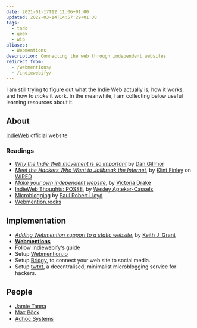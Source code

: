 ```yaml
---
date: 2021-01-17T12:11:06+01:00
updated: 2022-03-14T14:57:29+01:00
tags:
  - todo
  - geek
  - wip
aliases:
  - Webmentions
description: Connecting the web through independent websites
redirect_from:
  - /webmentions/
  - /indiewebify/
---
```

<div>
	I am still trying to figure out what the Indie Web actually is, how it works, and how to <i>make</i> it work. In the meanwhile, I am collecting below useful learning resources about it.
</div>

## About

[IndieWeb](https://indieweb.org 'What is IndieWeb?') official website

### Readings

- [<cite>Why the Indie Web movement is so important</cite>](https://dangillmor.com/2014/04/25/indie-web-important/ 'Why the Indie Web movement is so important') by [Dan Gillmor](https://dangillmor.com/ 'Dan Gillmor')
- [<cite>Meet the Hackers Who Want to Jailbreak the Internet</cite>](https://www.wired.com/2013/08/indie-web/ 'Meet the Hackers Who Want to Jailbreak the Internet - WIRED'), by [Klint Finley](https://www.wired.com/author/klint-finley) on [WIRED](https://www.wired.com/ 'WIRED')
- [*Make your own independent website*](https://victoria.dev/blog/make-your-own-independent-website/ 'Make your own independent website'), by [Victoria Drake](https://victoria.dev 'Victoria Drake')
- [IndieWeb Thoughts: POSSE](https://notebook.wesleyac.com/indieweb-thoughts-posse/ 'IndieWeb Thoughts: POSSE'), by [Wesley Aptekar-Cassels](https://wesleyac.com 'Wesley’s personal website')
- [Microblogging](https://paulrobertlloyd.com/2018/023/a1/microblogging/ 'Microblogging by Paul Robert Lloyd') by [Paul Robert Lloyd](https://paulrobertlloyd.com 'Paul Robert Lloyd')
- [Webmention.rocks](https://webmention.rocks 'Webmention.rocks')

## Implementation

- [*Adding Webmention support to a static website*](https://keithjgrant.com/posts/2019/02/adding-webmention-support-to-a-static-site/ 'Adding Webmention support to a static website'), by [Keith J. Grant](https://keithjgrant.com 'Keith J. Grant')
- [**Webmentions**](https://indieweb.org/Webmention 'Webmention on IndieWebify')
- Follow [Indiewebify](https://indiewebify.me 'Indiewebify')‘s guide
- Setup [Webmention.io](https://webmention.io/ 'Webmention')
- Setup [Bridgy](https://brid.gy/ 'Bridgy'), to connect your web site to social media.
- Setup [twtxt](https://github.com/buckket/twtxt 'twtxt source code on GitHub'), a decentralised, minimalist microblogging service for hackers.

## People

- [Jamie Tanna](https://www.jvt.me 'Jamie Tanna')
- [Max Böck](https://mxb.dev/blog/ 'Max Böck’s blog')
- [Adhoc Systems](https://adhoc.systems/ 'Adhoc Systems')
